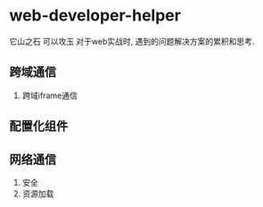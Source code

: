 # web-developer-helper

它山之石 可以攻玉
对于web实战时, 遇到的问题解决方案的累积和思考.

## 跨域通信

1. 跨域iframe通信

## 配置化组件

## 网络通信
 1. 安全
 2. 资源加载